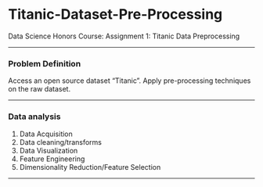 # Titanic-Dataset-Pre-Processing

Data Science Honors Course: Assignment 1: Titanic Data Preprocessing

---------------------

### Problem Definition
Access an open source dataset “Titanic”.
Apply pre-processing techniques on the raw dataset.

---------------------

### Data analysis

1. Data Acquisition
2. Data cleaning/transforms
3. Data Visualization
4. Feature Engineering
5. Dimensionality Reduction/Feature Selection

---------------------
